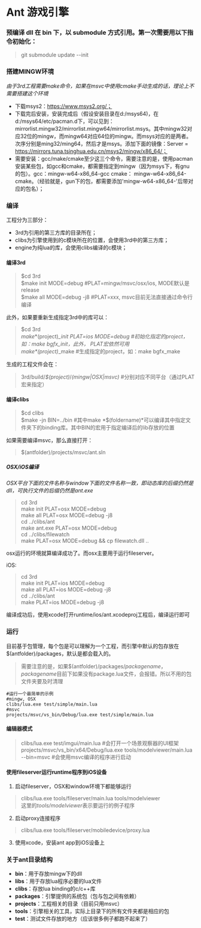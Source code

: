 Ant 游戏引擎
=====

### 预编译 dll 在 bin 下，以 submodule 方式引用。第一次需要用以下指令初始化：

> git submodule update --init

### 搭建MINGW环境
*由于3rd工程需要make命令，如果在msvc中使用cmake手动生成的话，理论上不需要搭建这个环境*
- 下载msys2：https://www.msys2.org/；
- 下载完后安装，安装完成后（假设安装目录在d:/msys64)，在d:/msys64/etc/pacman.d下，可以见到：mirrorlist.mingw32/mirrorlist.mingw64/mirrorlist.msys。其中mingw32对应32位的mingw，而mingw64对应64位的mingw。而msys对应的是两者。次序分别是ming32/ming64，然后才是msys。添加下面的镜像：Server = https://mirrors.tuna.tsinghua.edu.cn/msys2/mingw/x86_64/；
- 需要安装：gcc/make/cmake至少这三个命令，需要注意的是，使用pacman安装某些包，如gcc和cmake，都需要指定到mingw（因为msys下，有gnu的包）。gcc：mingw-w64-x86_64-gcc cmake： mingw-w64-x86_64-cmake。（经验就是，gun下的包，都需要添加'mingw-w64-x86_64-'后带对应的包名）；


### 编译
工程分为三部分：
- 3rd为引用的第三方库的目录所在；
- clibs为引擎使用到的c模块所在的位置，会使用3rd中的第三方库；
- engine为纯lua的库，会使用clibs编译的c模块；

#### 编译3rd

> $cd 3rd  
> $make init MODE=debug #PLAT=mingw/msvc/osx/ios, MODE默认是release  
> $make all MODE=debug -j8	#PLAT=xxx, msvc目前无法直接通过命令行编译  

此外，如果要重新生成指定3rd中的库可以：
> $cd 3rd  
> $make *$(project)*_init PLAT=ios MODE=debug	#初始化指定的project，如：make bgfx_init，此外， PLAT宏依然可用  
> $make *$(project)*_make	#生成指定的project，如：make bgfx_make  

生成的工程文件会在：
> 3rd/build/*$(project)*/*(mingw|OSX|msvc)*	#分别对应不同平台（通过PLAT宏来指定）

#### 编译clibs  

> $cd clibs  
> $make -jn BIN=../bin	#其中make *$(foldername)*可以编译其中指定文件夹下的binding库。其中BIN的宏用于指定编译后的lib存放的位置  

如果需要编译msvc，那么直接打开：
> $(antfolder)/projects/msvc/ant.sln  

##### OSX/iOS编译

*OSX平台下面的文件名称与window下面的文件名称一致，即动态库的后缀仍然是dll，可执行文件的后缀仍然是ant.exe*

> cd 3rd  
> make init PLAT=osx MODE=debug  
> make all PLAT=osx MODE=debug -j8  
> cd ../clibs/ant  
> make ant.exe PLAT=osx MODE=debug  
> cd ../clibs/filewatch  
> make PLAT=osx MODE=debug && cp filewatch.dll ..  

osx运行的环境就算编译成功了。而osx主要用于运行fileserver。

iOS:
> cd 3rd  
> make init PLAT=ios MODE=debug  
> make all PLAT=ios MODE=debug -j8  
> cd ../clibs/ant  
> make PLAT=ios MODE=debug -j8  

编译成功后，使用xcode打开runtime/ios/ant.xcodeproj工程后，编译运行即可

### 运行
目前基于包管理，每个包是可以理解为一个工程，而引擎中默认的包存放在$(antfolder)/packages，默认是都会载入的。
> 需要注意的是，如果$(antfolder)/packages/*packagename*，*packagename*目前下如果没有package.lua文件，会报错。所以不用的包文件夹要及时清理
```
#运行一个最简单的示例
#mingw, OSX
clibs/lua.exe test/simple/main.lua
#msvc
projects/msvc/vs_bin/Debug/lua.exe test/simple/main.lua
```

#### 编辑器模式
> clibs/lua.exe test/imgui/main.lua	#会打开一个场景观察器的UI框架  
> projects/msvc/vs_bin/x64/Debug/lua.exe tools/modelviewer/main.lua --bin=msvc #会使用msvc编译的程序进行启动

#### 使用fileserver运行runtime程序到iOS设备
1. 启动fileserver，OSX和window环境下都能够运行 
> clibs/lua.exe tools/fileserver/main.lua tools/modelviewer  
> 这里的*tools/modelviewer*表示要运行的例子程序

2. 启动proxy连接程序
> clibs/lua.exe tools/fileserver/mobiledevice/proxy.lua

3. 使用xcode，安装ant app到iOS设备上

### 关于ant目录结构
- **bin**：用于存放mingw下的dll
- **libs**：用于存放lua程序必要的lua文件
- **clibs**：存放lua binding的c/c++库
- **packages**：引擎提供的系统包（包与包之间有依赖）
- **projects**：工程相关的目录（目前只用msvc）
- **tools**：引擎相关的工具，实际上目录下的所有文件夹都是相应的包
- **test**：测试文件存放的地方（应该很多例子都跑不起来了）
